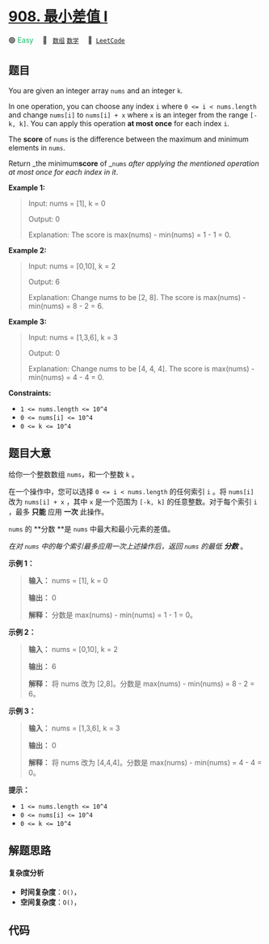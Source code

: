 # [908. 最小差值 I](https://leetcode.com/problems/smallest-range-i)

🟢 <font color=#15bd66>Easy</font>&emsp; 🔖&ensp; [`数组`](/leetcode/outline/tag/array.md) [`数学`](/leetcode/outline/tag/math.md)&emsp; 🔗&ensp;[`LeetCode`](https://leetcode.com/problems/smallest-range-i)

## 题目

You are given an integer array `nums` and an integer `k`.

In one operation, you can choose any index `i` where `0 <= i < nums.length`
and change `nums[i]` to `nums[i] + x` where `x` is an integer from the range
`[-k, k]`. You can apply this operation **at most once** for each index `i`.

The **score** of `nums` is the difference between the maximum and minimum
elements in `nums`.

Return _the minimum**score** of _`nums` _after applying the mentioned
operation at most once for each index in it_.



**Example 1:**

> Input: nums = [1], k = 0
> 
> Output: 0
> 
> Explanation: The score is max(nums) - min(nums) = 1 - 1 = 0.

**Example 2:**

> Input: nums = [0,10], k = 2
> 
> Output: 6
> 
> Explanation: Change nums to be [2, 8]. The score is max(nums) - min(nums) = 8 - 2 = 6.

**Example 3:**

> Input: nums = [1,3,6], k = 3
> 
> Output: 0
> 
> Explanation: Change nums to be [4, 4, 4]. The score is max(nums) - min(nums) = 4 - 4 = 0.

**Constraints:**

  * `1 <= nums.length <= 10^4`
  * `0 <= nums[i] <= 10^4`
  * `0 <= k <= 10^4`


## 题目大意

给你一个整数数组 `nums`，和一个整数 `k` 。

在一个操作中，您可以选择 `0 <= i < nums.length` 的任何索引 `i` 。将 `nums[i]` 改为 `nums[i] + x`
，其中 `x` 是一个范围为 `[-k, k]` 的任意整数。对于每个索引 `i` ，最多 **只能** 应用 **一次** 此操作。

`nums` 的 **分数  **是 `nums` 中最大和最小元素的差值。

_在对   `nums` 中的每个索引最多应用一次上述操作后，返回 `nums` 的最低 **分数**_ 。



**示例 1：**

> 
> 
> 
> 
> 
> **输入：** nums = [1], k = 0
> 
> **输出：** 0
> 
> **解释：** 分数是 max(nums) - min(nums) = 1 - 1 = 0。
> 
> 

**示例 2：**

> 
> 
> 
> 
> 
> **输入：** nums = [0,10], k = 2
> 
> **输出：** 6
> 
> **解释：** 将 nums 改为 [2,8]。分数是 max(nums) - min(nums) = 8 - 2 = 6。
> 
> 

**示例 3：**

> 
> 
> 
> 
> 
> **输入：** nums = [1,3,6], k = 3
> 
> **输出：** 0
> 
> **解释：** 将 nums 改为 [4,4,4]。分数是 max(nums) - min(nums) = 4 - 4 = 0。
> 
> 



**提示：**

  * `1 <= nums.length <= 10^4`
  * `0 <= nums[i] <= 10^4`
  * `0 <= k <= 10^4`


## 解题思路

#### 复杂度分析

- **时间复杂度**：`O()`，
- **空间复杂度**：`O()`，

## 代码

```javascript

```
